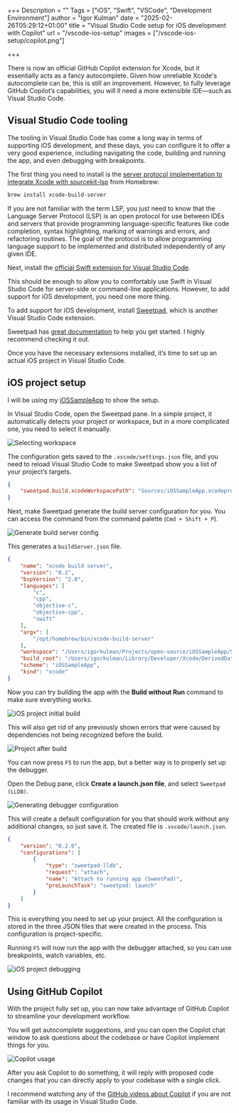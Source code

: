 +++
Description = ""
Tags = ["iOS", "Swift", "VSCode", "Development Environment"]
author = "Igor Kulman"
date = "2025-02-26T05:29:12+01:00"
title = "Visual Studio Code setup for iOS development with Copilot"
url = "/vscode-ios-setup"
images = ["/vscode-ios-setup/copilot.png"]

+++

There is now an official GitHub Copilot extension for Xcode, but it essentially acts as a fancy autocomplete. Given how unreliable Xcode's autocomplete can be, this is still an improvement. However, to fully leverage GitHub Copilot’s capabilities, you will ll need a more extensible IDE—such as Visual Studio Code.

## Visual Studio Code tooling

The tooling in Visual Studio Code has come a long way in terms of supporting iOS development, and these days, you can configure it to offer a very good experience, including navigating the code, building and running the app, and even debugging with breakpoints.

The first thing you need to install is the [server protocol implementation to integrate Xcode with sourcekit-lsp](https://github.com/SolaWing/xcode-build-server) from Homebrew:

```bash
brew install xcode-build-server
```

If you are not familiar with the term LSP, you just need to know that the Language Server Protocol (LSP) is an open protocol for use between IDEs and servers that provide programming language-specific features like code completion, syntax highlighting, marking of warnings and errors, and refactoring routines. The goal of the protocol is to allow programming language support to be implemented and distributed independently of any given IDE.

Next, install the [official Swift extension for Visual Studio Code](https://marketplace.visualstudio.com/items?itemName=swiftlang.swift-vscode).

This should be enough to allow you to comfortably use Swift in Visual Studio Code for server-side or command-line applications. However, to add support for iOS development, you need one more thing.

To add support for iOS development, install [Sweetpad](https://sweetpad.hyzyla.dev/), which is another Visual Studio Code extension.

Sweetpad has [great documentation](https://sweetpad.hyzyla.dev/docs/intro/) to help you get started. I highly recommend checking it out.

Once you have the necessary extensions installed, it’s time to set up an actual iOS project in Visual Studio Code.

## iOS project setup

I will be using my [iOSSampleApp](https://github.com/igorkulman/iOSSampleApp/) to show the setup.

In Visual Studio Code, open the Sweetpad pane. In a simple project, it automatically detects your project or workspace, but in a more complicated one, you need to select it manually.

![Selecting workspace](selectworkspace.png)

The configuration gets saved to the `.vscode/settings.json` file, and you need to reload Visual Studio Code to make Sweetpad show you a list of your project’s targets.

```json
{
    "sweetpad.build.xcodeWorkspacePath": "Sources/iOSSampleApp.xcodeproj/project.xcworkspace"
}
```

Next, make Sweetpad generate the build server configuration for you. You can access the command from the command palette (`Cmd + Shift + P`).

![Generate build server config](generateconfig.png)

This generates a `buildServer.json` file.

```json
{
	"name": "xcode build server",
	"version": "0.2",
	"bspVersion": "2.0",
	"languages": [
		"c",
		"cpp",
		"objective-c",
		"objective-cpp",
		"swift"
	],
	"argv": [
		"/opt/homebrew/bin/xcode-build-server"
	],
	"workspace": "/Users/igorkulman/Projects/open-source/iOSSampleApp/Sources/iOSSampleApp.xcodeproj/project.xcworkspace",
	"build_root": "/Users/igorkulman/Library/Developer/Xcode/DerivedData/iOSSampleApp-abgnkxbutoqtmibbvoyxelnykptt",
	"scheme": "iOSSampleApp",
	"kind": "xcode"
}
```

Now you can try building the app with the **Build without Run** command to make sure everything works.

![iOS project initial build](build.png)

This will also get rid of any previously shown errors that were caused by dependencies not being recognized before the build.

![Project after build](afterbuild.png)

You can now press `F5` to run the app, but a better way is to properly set up the debugger.

Open the Debug pane, click **Create a launch.json file**, and select `Sweetpad (LLDB)`.

![Generating debugger configuration](debugsetup.png)

This will create a default configuration for you that should work without any additional changes, so just save it. The created file is `.vscode/launch.json`.

```json
{
    "version": "0.2.0",
    "configurations": [
        {
            "type": "sweetpad-lldb",
            "request": "attach",
            "name": "Attach to running app (SweetPad)",
            "preLaunchTask": "sweetpad: launch"
        }
    ]
}
```

This is everything you need to set up your project. All the configuration is stored in the three JSON files that were created in the process. This configuration is project-specific.

Running `F5` will now run the app with the debugger attached, so you can use breakpoints, watch variables, etc.

![iOS project debugging](debugging.png)

## Using GitHub Copilot

With the project fully set up, you can now take advantage of GitHub Copilot to streamline your development workflow.

You will get autocomplete suggestions, and you can open the Copilot chat window to ask questions about the codebase or have Copilot implement things for you.

![Copilot usage](copilot.png)

After you ask Copilot to do something, it will reply with proposed code changes that you can directly apply to your codebase with a single click.

I recommend watching any of the [GitHub videos about Copilot](https://www.youtube.com/watch?v=vdBxfFVXnc0) if you are not familiar with its usage in Visual Studio Code.
